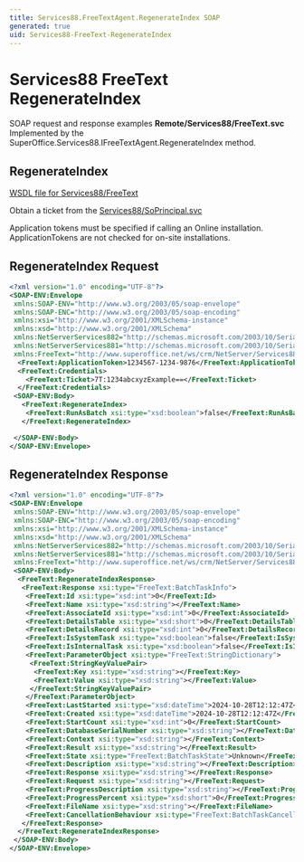 ```yaml
---
title: Services88.FreeTextAgent.RegenerateIndex SOAP
generated: true
uid: Services88-FreeText-RegenerateIndex
---
```


# Services88 FreeText RegenerateIndex

SOAP request and response examples **Remote/Services88/FreeText.svc**
Implemented by the <see cref="M:SuperOffice.Services88.IFreeTextAgent.RegenerateIndex">SuperOffice.Services88.IFreeTextAgent.RegenerateIndex</see> method.

## RegenerateIndex





[WSDL file for Services88/FreeText](../Services88-FreeText.md)

Obtain a ticket from the [Services88/SoPrincipal.svc](../SoPrincipal/index.md)

Application tokens must be specified if calling an Online installation. ApplicationTokens are not checked for on-site installations.

## RegenerateIndex Request

```xml
<?xml version="1.0" encoding="UTF-8"?>
<SOAP-ENV:Envelope
 xmlns:SOAP-ENV="http://www.w3.org/2003/05/soap-envelope"
 xmlns:SOAP-ENC="http://www.w3.org/2003/05/soap-encoding"
 xmlns:xsi="http://www.w3.org/2001/XMLSchema-instance"
 xmlns:xsd="http://www.w3.org/2001/XMLSchema"
 xmlns:NetServerServices882="http://schemas.microsoft.com/2003/10/Serialization/Arrays"
 xmlns:NetServerServices881="http://schemas.microsoft.com/2003/10/Serialization/"
 xmlns:FreeText="http://www.superoffice.net/ws/crm/NetServer/Services88">
  <FreeText:ApplicationToken>1234567-1234-9876</FreeText:ApplicationToken>
  <FreeText:Credentials>
    <FreeText:Ticket>7T:1234abcxyzExample==</FreeText:Ticket>
  </FreeText:Credentials>
 <SOAP-ENV:Body>
   <FreeText:RegenerateIndex>
    <FreeText:RunAsBatch xsi:type="xsd:boolean">false</FreeText:RunAsBatch>
   </FreeText:RegenerateIndex>

 </SOAP-ENV:Body>
</SOAP-ENV:Envelope>

```


## RegenerateIndex Response

```xml
<?xml version="1.0" encoding="UTF-8"?>
<SOAP-ENV:Envelope
 xmlns:SOAP-ENV="http://www.w3.org/2003/05/soap-envelope"
 xmlns:SOAP-ENC="http://www.w3.org/2003/05/soap-encoding"
 xmlns:xsi="http://www.w3.org/2001/XMLSchema-instance"
 xmlns:xsd="http://www.w3.org/2001/XMLSchema"
 xmlns:NetServerServices882="http://schemas.microsoft.com/2003/10/Serialization/Arrays"
 xmlns:NetServerServices881="http://schemas.microsoft.com/2003/10/Serialization/"
 xmlns:FreeText="http://www.superoffice.net/ws/crm/NetServer/Services88">
 <SOAP-ENV:Body>
  <FreeText:RegenerateIndexResponse>
   <FreeText:Response xsi:type="FreeText:BatchTaskInfo">
    <FreeText:Id xsi:type="xsd:int">0</FreeText:Id>
    <FreeText:Name xsi:type="xsd:string"></FreeText:Name>
    <FreeText:AssociateId xsi:type="xsd:int">0</FreeText:AssociateId>
    <FreeText:DetailsTable xsi:type="xsd:short">0</FreeText:DetailsTable>
    <FreeText:DetailsRecord xsi:type="xsd:int">0</FreeText:DetailsRecord>
    <FreeText:IsSystemTask xsi:type="xsd:boolean">false</FreeText:IsSystemTask>
    <FreeText:IsInternalTask xsi:type="xsd:boolean">false</FreeText:IsInternalTask>
    <FreeText:ParameterObject xsi:type="FreeText:StringDictionary">
     <FreeText:StringKeyValuePair>
      <FreeText:Key xsi:type="xsd:string"></FreeText:Key>
      <FreeText:Value xsi:type="xsd:string"></FreeText:Value>
     </FreeText:StringKeyValuePair>
    </FreeText:ParameterObject>
    <FreeText:LastStarted xsi:type="xsd:dateTime">2024-10-28T12:12:47Z</FreeText:LastStarted>
    <FreeText:Created xsi:type="xsd:dateTime">2024-10-28T12:12:47Z</FreeText:Created>
    <FreeText:StartCount xsi:type="xsd:int">0</FreeText:StartCount>
    <FreeText:DatabaseSerialNumber xsi:type="xsd:string"></FreeText:DatabaseSerialNumber>
    <FreeText:Context xsi:type="xsd:string"></FreeText:Context>
    <FreeText:Result xsi:type="xsd:string"></FreeText:Result>
    <FreeText:State xsi:type="FreeText:BatchTaskState">Unknown</FreeText:State>
    <FreeText:Description xsi:type="xsd:string"></FreeText:Description>
    <FreeText:Response xsi:type="xsd:string"></FreeText:Response>
    <FreeText:Request xsi:type="xsd:string"></FreeText:Request>
    <FreeText:ProgressDescription xsi:type="xsd:string"></FreeText:ProgressDescription>
    <FreeText:ProgressPercent xsi:type="xsd:short">0</FreeText:ProgressPercent>
    <FreeText:FileName xsi:type="xsd:string"></FreeText:FileName>
    <FreeText:CancellationBehaviour xsi:type="FreeText:BatchTaskCancellationBehaviour">CanCancel</FreeText:CancellationBehaviour>
   </FreeText:Response>
  </FreeText:RegenerateIndexResponse>
 </SOAP-ENV:Body>
</SOAP-ENV:Envelope>

```

